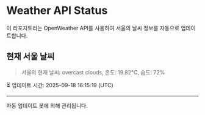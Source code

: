 
# Weather API Status

이 리포지토리는 OpenWeather API를 사용하여 서울의 날씨 정보를 자동으로 업데이트합니다.

## 현재 서울 날씨
> 서울의 현재 날씨: overcast clouds, 온도: 19.82°C, 습도: 72%

⏳ 업데이트 시간: 2025-09-18 16:15:19 (UTC)

---
자동 업데이트 봇에 의해 관리됩니다.
